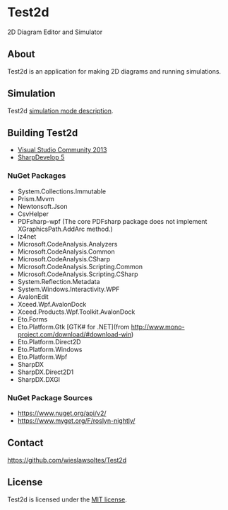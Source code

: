 # Test2d

2D Diagram Editor and Simulator

## About

Test2d is an application for making 2D diagrams and running simulations.

## Simulation

Test2d [simulation mode description](SIMULATION.md).

## Building Test2d

* [Visual Studio Community 2013](https://www.visualstudio.com/en-us/products/visual-studio-community-vs.aspx)
* [SharpDevelop 5](http://www.icsharpcode.net/OpenSource/SD/Download/#SharpDevelop5x)

### NuGet Packages

* System.Collections.Immutable
* Prism.Mvvm
* Newtonsoft.Json
* CsvHelper
* PDFsharp-wpf (The core PDFsharp package does not implement XGraphicsPath.AddArc method.)
* lz4net
* Microsoft.CodeAnalysis.Analyzers
* Microsoft.CodeAnalysis.Common
* Microsoft.CodeAnalysis.CSharp
* Microsoft.CodeAnalysis.Scripting.Common
* Microsoft.CodeAnalysis.Scripting.CSharp
* System.Reflection.Metadata
* System.Windows.Interactivity.WPF
* AvalonEdit
* Xceed.Wpf.AvalonDock
* Xceed.Products.Wpf.Toolkit.AvalonDock
* Eto.Forms
* Eto.Platform.Gtk [GTK# for .NET](from http://www.mono-project.com/download/#download-win)
* Eto.Platform.Direct2D
* Eto.Platform.Windows
* Eto.Platform.Wpf
* SharpDX
* SharpDX.Direct2D1
* SharpDX.DXGI

### NuGet Package Sources

* https://www.nuget.org/api/v2/
* https://www.myget.org/F/roslyn-nightly/

## Contact

https://github.com/wieslawsoltes/Test2d

## License

Test2d is licensed under the [MIT license](LICENSE.TXT).
